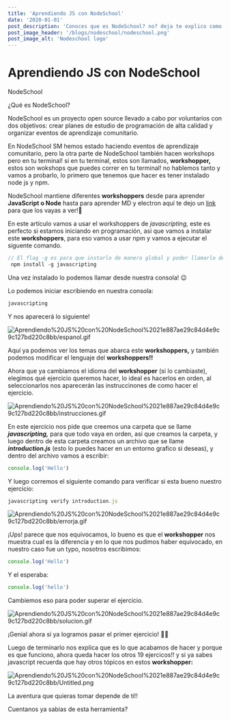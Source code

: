 ```yaml
---
title: 'Aprendiendo JS con NodeSchool'
date: '2020-01-01'
post_description: 'Conoces que es NodeSchool? no? deja te explico como puedes aprender JS usando los CLI de NodeSchool'
post_image_header: '/blogs/nodeschool/nodeschool.png'
post_image_alt: 'Nodeschool logo'
---
```

# Aprendiendo JS con NodeSchool

NodeSchool

¿Qué es NodeSchool?

NodeSchool es un proyecto open source llevado a cabo por voluntarios con dos objetivos: crear planes de estudio de programación de alta calidad y organizar eventos de aprendizaje comunitario.

En NodeSchool SM hemos estado haciendo eventos de aprendizaje comunitario, pero la otra parte de NodeSchool también hacen workshops pero en tu terminal! sí en tu terminal, estos son llamados, **workshopper,** estos son wokshops que puedes correr en tu terminal! no hablemos tanto y vamos a probarlo, lo primero que tenemos que hacer es tener instalado node js y npm.

NodeSchool mantiene diferentes **workshoppers** desde para aprender **JavaScript  o Node** hasta para aprender MD y electron aquí te dejo un [link](https://nodeschool.io/es/) para que los vayas a ver!👀

En este artículo vamos a usar el workshoppers de *javascripting,* este es perfecto si estamos iniciando en programación, asi que vamos a instalar este **workshoppers**, para eso vamos a usar npm y vamos a ejecutar el siguente comando.

```jsx
// El flag -g es para que instarlo de manera global y poder llamarlo desde la consola!
 npm install -g javascripting
```


Una vez instalado lo podemos llamar desde nuestra consola! 😉

Lo podemos iniciar escribiendo en nuestra consola:

```jsx
javascripting
```

Y nos aparecerá lo siguiente!

![Aprendiendo%20JS%20con%20NodeSchool%2021e887ae29c84d4e9c9c127bd220c8bb/espanol.gif](/blogs/nodeschool/espanol.gif)

Aquí ya podemos ver los temas que abarca este **workshoppers,** y también podemos modificar el lenguaje del **workshoppers!!**

Ahora que ya cambiamos el idioma del **workshopper** (si lo cambiaste), elegimos qué ejercicio queremos hacer, lo ideal es hacerlos en orden, al seleccionarlos nos aparecerán las instruccinones de como hacer el ejercicio.

![Aprendiendo%20JS%20con%20NodeSchool%2021e887ae29c84d4e9c9c127bd220c8bb/instrucciones.gif](/blogs/nodeschool/instrucciones.gif)

En este ejercicio nos pide que creemos una carpeta que se llame ***javascripting,*** para que todo vaya en orden, asi que creamos la carpeta, y luego dentro de esta carpeta creamos un archivo que se llame ***introduction.js*** (esto lo puedes hacer en un entorno grafico si deseas), y dentro del archivo vamos a escribir:

```jsx
console.log('Hello')
```

Y luego corremos el siguiente comando para verificar si esta bueno nuestro ejercicio:

```jsx
javascripting verify introduction.js
```

![Aprendiendo%20JS%20con%20NodeSchool%2021e887ae29c84d4e9c9c127bd220c8bb/errorja.gif](/blogs/nodeschool/errorja.gif)

¡Ups! parece que nos equivocamos, lo bueno es que el **workshopper** nos muestra cual es la diferencia y en lo que nos pudimos haber equivocado, en nuestro caso fue un typo, nosotros escribimos:

```jsx
console.log('Hello')
```

Y el esperaba:

```jsx
console.log('hello')
```

Cambiemos eso para poder superar el ejercicio.

![Aprendiendo%20JS%20con%20NodeSchool%2021e887ae29c84d4e9c9c127bd220c8bb/solucion.gif](/blogs/nodeschool/solucion.gif)

¡Genial  ahora si ya logramos pasar el primer ejercicio! 🎉🎉

Luego de terminarlo nos explica que es lo que acabamos de hacer y porque es que funciono, ahora queda hacer los otros 19 ejercicos!! y si ya sabes javascript recuerda que hay otros tópicos en estos **workshopper:**

![Aprendiendo%20JS%20con%20NodeSchool%2021e887ae29c84d4e9c9c127bd220c8bb/Untitled.png](/blogs/nodeschool/Untitled.png)

La aventura que quieras tomar depende de ti!!  

Cuentanos ya sabias de esta herramienta?

